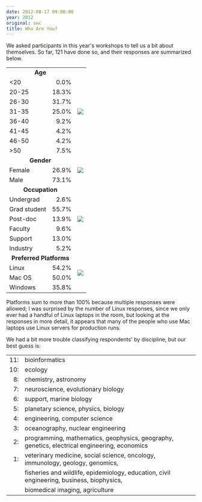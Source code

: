 ```yaml
---
date: 2012-08-17 09:00:00
year: 2012
original: swc
title: Who Are You?
---
```

<p>We asked participants in this year's workshops to tell us a bit about themselves. So far, 121 have done so, and their responses are summarized below.</p>
<table>
<tbody>
<tr>
<td colspan="2" align="center"><strong>Age</strong></td>
<td rowspan="9"><img src="{{site.github.url}}/files/2012/08/thumb-age.png" /></td>
</tr>
<tr>
<td>&lt;20</td>
<td align="right">0.0%</td>
</tr>
<tr>
<td>20-25</td>
<td align="right">18.3%</td>
</tr>
<tr>
<td>26-30</td>
<td align="right">31.7%</td>
</tr>
<tr>
<td>31-35</td>
<td align="right">25.0%</td>
</tr>
<tr>
<td>36-40</td>
<td align="right">9.2%</td>
</tr>
<tr>
<td>41-45</td>
<td align="right">4.2%</td>
</tr>
<tr>
<td>46-50</td>
<td align="right">4.2%</td>
</tr>
<tr>
<td>&gt;50</td>
<td align="right">7.5%</td>
</tr>
<tr>
<td colspan="2" align="center"><strong>Gender</strong></td>
<td rowspan="3"><img src="{{site.github.url}}/files/2012/08/thumb-gender.png" /></td>
</tr>
<tr>
<td>Female</td>
<td align="right">26.9%</td>
</tr>
<tr>
<td>Male</td>
<td align="right">73.1%</td>
</tr>
<tr>
<td colspan="2" align="center"><strong>Occupation</strong></td>
<td rowspan="7"><img src="{{site.github.url}}/files/2012/08/thumb-role.png" /></td>
</tr>
<tr>
<td>Undergrad</td>
<td align="right">2.6%</td>
</tr>
<tr>
<td>Grad student</td>
<td align="right">55.7%</td>
</tr>
<tr>
<td>Post-doc</td>
<td align="right">13.9%</td>
</tr>
<tr>
<td>Faculty</td>
<td align="right">9.6%</td>
</tr>
<tr>
<td>Support</td>
<td align="right">13.0%</td>
</tr>
<tr>
<td>Industry</td>
<td align="right">5.2%</td>
</tr>
<tr>
<td colspan="2" align="center"><strong>Preferred Platforms</strong></td>
<td rowspan="4"><img src="{{site.github.url}}/files/2012/08/thumb-platform.png" /></td>
</tr>
<tr>
<td>Linux</td>
<td align="right">54.2%</td>
</tr>
<tr>
<td>Mac OS</td>
<td align="right">50.0%</td>
</tr>
<tr>
<td>Windows</td>
<td align="right">35.8%</td>
</tr>
</tbody>
</table>
<p>Platforms sum to more than 100% because multiple responses were allowed; I was surprised by the number of Linux responses, since we only ever had a handful of Linux laptops in the room, but looking at the responses in more detail, it appears that many of the people who use Mac laptops use Linux servers for production runs.</p>
<p>We had a bit more trouble classifying respondents' by discipline, but our best guess is:</p>
<table>
<tbody>
<tr>
<td align="right">11:</td>
<td>bioinformatics</td>
</tr>
<tr>
<td align="right">10:</td>
<td>ecology</td>
</tr>
<tr>
<td align="right">8:</td>
<td>chemistry, astronomy</td>
</tr>
<tr>
<td align="right">7:</td>
<td>neuroscience, evolutionary biology</td>
</tr>
<tr>
<td align="right">6:</td>
<td>support, marine biology</td>
</tr>
<tr>
<td align="right">5:</td>
<td>planetary science, physics, biology</td>
</tr>
<tr>
<td align="right">4:</td>
<td>engineering, computer science</td>
</tr>
<tr>
<td align="right">3:</td>
<td>oceanography, nuclear engineering</td>
</tr>
<tr>
<td align="right">2:</td>
<td>programming, mathematics, geophysics, geography, genetics, electrical engineering, economics</td>
</tr>
<tr>
<td align="right">1:</td>
<td>veterinary medicine, social science, oncology, immunology, geology, genomics,</td>
</tr>
<tr>
<td></td>
<td>fisheries and wildlife, epidemiology, education, civil engineering, business, biophysics,</td>
</tr>
<tr>
<td></td>
<td>biomedical imaging, agriculture</td>
</tr>
</tbody>
</table>
